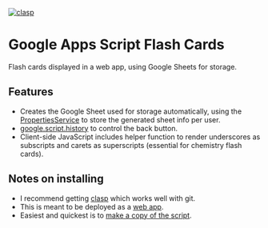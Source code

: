 [![clasp](https://img.shields.io/badge/built%20with-clasp-4285f4.svg)](https://github.com/google/clasp)

# Google Apps Script Flash Cards

Flash cards displayed in a web app, using Google Sheets for storage.

## Features

- Creates the Google Sheet used for storage automatically, using the [PropertiesService](https://developers.google.com/apps-script/reference/properties/properties-service)
  to store the generated sheet info per user.
- [google.script.history](https://developers.google.com/apps-script/guides/html/reference/history)
  to control the back button.
- Client-side JavaScript includes helper function to render underscores as subscripts
  and carets as superscripts (essential for chemistry flash cards).

## Notes on installing

- I recommend getting [clasp](https://github.com/google/clasp) which works well with git.
- This is meant to be deployed as a [web app](https://developers.google.com/apps-script/guides/web).
- Easiest and quickest is to [make a copy of the script](https://script.google.com/d/17prCpCLzts_hgQazJpv_yWiJzc9fimyuuiq-tgYVZNsNd_W8P4rUZqN_/edit?usp=sharing).
